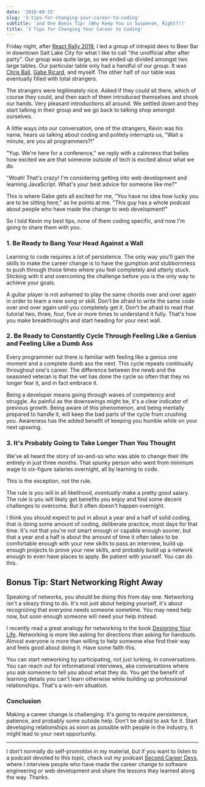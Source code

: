 ```yaml
---
date: '2018-09-15'
slug: '3-tips-for-changing-your-career-to-coding'
subtitle: 'and One Bonus Tip! (Why Keep You in Suspense, Right?!)'
title: '3 Tips for Changing Your Career to Coding'
---
```


Friday night, after [React Rally 2018](https://www.reactrally.com/), I led a group of intrepid devs to Beer Bar in downtown Salt Lake City for what I like to call "the unofficial after after party". Our group was quite large, so we ended up divided amongst two large tables. Our particular table only had a handful of our group. It was [Chris Ball](https://twitter.com/cball_), [Gabe Ricard](https://twitter.com/GabeRicard), and myself. The other half of our table was eventually filled with total strangers.

The strangers were legitimately nice. Asked if they could sit there, which of course they could, and then each of them introduced themselves and shook our hands. Very pleasant introductions all around. We settled down and they start talking in their group and we go back to talking shop amongst ourselves.

A little ways into our conversation, one of the strangers, Kevin was his name, hears us talking about coding and politely interrupts us, "Wait a minute, are you all programmers?!"

"Yup. We're here for a conference," we reply with a calmness that belies how excited we are that someone outside of tech is excited about what we do.

"Woah! That's crazy! I'm considering getting into web development and learning JavaScript. What's your best advice for someone like me?"

This is where Gabe gets all excited for me, "You have no idea how lucky you are to be sitting here," as he points at me. "This guy has a whole podcast about people who have made the change to web development!"

So I told Kevin my best tips, none of them coding specific, and now I'm going to share them with you.

### 1\. Be Ready to Bang Your Head Against a Wall

Learning to code requires a lot of persistence. The only way you'll gain the skills to make the career change is to have the gumption and stubbornness to push through those times where you feel completely and utterly stuck. Sticking with it and overcoming the challenge before you is the only way to achieve your goals.

A guitar player is not ashamed to play the same chords over and over again in order to learn a new song or skill. Don't be afraid to write the same code over and over again until you completely get it. Don't be afraid to read that tutorial two, three, four, five or more times to understand it fully. That's how you make breakthroughs and start heading for your next wall.

### 2\. Be Ready to Constantly Cycle Through Feeling Like a Genius and Feeling Like a Dumb Ass

Every programmer out there is familiar with feeling like a genius one moment and a complete dumb ass the next. This cycle repeats continually throughout one's career. The difference between the newb and the seasoned veteran is that the vet has done the cycle so often that they no longer fear it, and in fact embrace it.

Being a developer means going through waves of competency and struggle. As painful as the downswings might be, it's a clear indicator of previous growth. Being aware of this phenomenon, and being mentally prepared to handle it, will keep the bad parts of the cycle from crushing you. Awareness has the added benefit of keeping you humble while on your next upswing.

### 3\. It's Probably Going to Take Longer Than You Thought

We've all heard the story of so-and-so who was able to change their life entirely in just three months. That spunky person who went from minimum wage to six-figure salaries overnight, all by learning to code.

This is the exception, not the rule.

The rule is you will in all likelihood, _eventually_ make a pretty good salary. The rule is you will likely get benefits you enjoy and find some decent challenges to overcome. But it often doesn't happen overnight.

I think you should expect to put in about a year and a half of solid coding, that is doing some amount of coding, deliberate practice, most days for that time. It's not that you're not smart enough or capable enough sooner, but that a year and a half is about the amount of time it often takes to be comfortable enough with your new skills to pass an interview, build up enough projects to prove your new skills, and probably build up a network enough to even have places to apply. Be patient with yourself. You can do this.

## Bonus Tip: Start Networking Right Away

Speaking of networks, you should be doing this from day one. Networking isn't a sleazy thing to do. It's not just about helping yourself, it's about recognizing that everyone needs someone sometime. You may need help now, but soon enough someone will need your help instead.

I recently read a great analogy for networking in the book [Designing Your Life](https://amzn.to/2NhPd4R). Networking is more like asking for directions than asking for handouts. Almost everyone is more than willing to help someone else find their way and feels good about doing it. Have some faith this.

You can start networking by participating, not just lurking, in conversations. You can reach out for informational interviews, aka conversations where you ask someone to tell you about what they do. You get the benefit of learning details you can't learn otherwise while building up professional relationships. That's a win-win situation.

### Conclusion

Making a career change is challenging. It's going to require persistence, patience, and probably some outside help. Don't be afraid to ask for it. Start developing relationships as soon as possible with people in the industry, it might lead to your next opportunity.

---

I don't normally do self-promotion in my material, but if you want to listen to a podcast devoted to this topic, check out my podcast [Second Career Devs](https://secondcareerdevs.com), where I interview people who have made the career change to software engineering or web development and share the lessons they learned along the way. Thanks.
